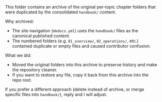 This folder contains an archive of the original per-topic chapter folders that were duplicated by the consolidated `handbook/` content.

Why archived:
- The site navigation (`mkdocs.yml`) uses the `handbook/` files as the canonical published content.
- The numbered folders (e.g. `01_overview/`, `02_operations/`, etc.) contained duplicate or empty files and caused contributor confusion.

What we did:
- Moved the original folders into this archive to preserve history and make the repository cleaner.
- If you want to restore any file, copy it back from this archive into the repo root.

If you prefer a different approach (delete instead of archive, or merge specific files into `handbook/`), reply and I will adjust.
